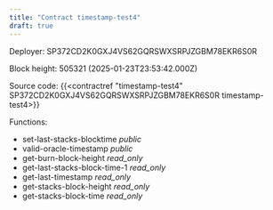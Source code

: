 ```yaml
---
title: "Contract timestamp-test4"
draft: true
---
```

Deployer: SP372CD2K0GXJ4VS62GQRSWXSRPJZGBM78EKR6S0R


 



Block height: 505321 (2025-01-23T23:53:42.000Z)

Source code: {{<contractref "timestamp-test4" SP372CD2K0GXJ4VS62GQRSWXSRPJZGBM78EKR6S0R timestamp-test4>}}

Functions:

* set-last-stacks-blocktime _public_
* valid-oracle-timestamp _public_
* get-burn-block-height _read_only_
* get-last-stacks-block-time-1 _read_only_
* get-last-timestamp _read_only_
* get-stacks-block-height _read_only_
* get-stacks-block-time _read_only_
